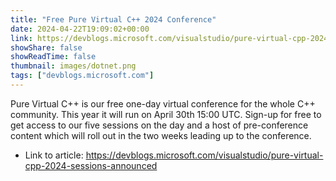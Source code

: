 ```yaml
---
title: "Free Pure Virtual C++ 2024 Conference"
date: 2024-04-22T19:09:02+00:00
link: https://devblogs.microsoft.com/visualstudio/pure-virtual-cpp-2024-sessions-announced
showShare: false
showReadTime: false
thumbnail: images/dotnet.png
tags: ["devblogs.microsoft.com"]
---
```

Pure Virtual C++ is our free one-day virtual conference for the whole C++ community. This year it will run on April 30th 15:00 UTC. Sign-up for free to get access to our five sessions on the day and a host of pre-conference content which will roll out in the two weeks leading up to the conference.

- Link to article: https://devblogs.microsoft.com/visualstudio/pure-virtual-cpp-2024-sessions-announced